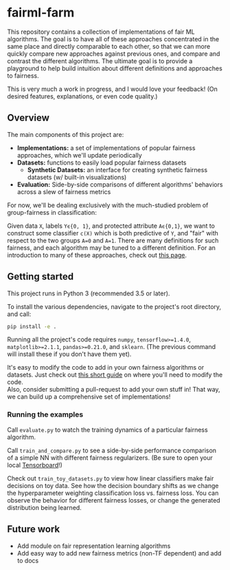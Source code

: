 # fairml-farm
This repository contains a collection of implementations of fair ML algorithms.
The goal is to have all of these approaches concentrated in the same place and directly comparable to each other, so that we can more quickly compare new approaches against previous ones, and compare and contrast the different algorithms.
The ultimate goal is to provide a playground to help build intuition about different definitions and approaches to fairness.

This is very much a work in progress, and I would love your feedback!
 (On desired features, explanations, or even code quality.)

## Overview
The main components of this project are:

* **Implementations:** a set of implementations of popular fairness approaches, which we'll update periodically
* **Datasets:** functions to easily load popular fairness datasets
	* **Synthetic Datasets:** an interface for creating synthetic fairness datasets (w/ built-in visualizations)
* **Evaluation:** Side-by-side comparisons of different algorithms' behaviors across a slew of fairness metrics

For now, we'll be dealing exclusively with the much-studied problem of group-fairness in classification:

Given data `X`, labels `Yϵ{0, 1}`, and protected attribute `Aϵ{0,1}`, we want to construct some classifier `c(X)` which is both predictive of `Y`, and "fair" with respect to the two groups `A=0` and `A=1`.
 There are many definitions for such fairness, and each algorithm may be tuned to a different definition.
For an introduction to many of these approaches, check out [this page](https://speak-statistics-to-power.github.io/fairness/).

## Getting started

This project runs in Python 3 (recommended 3.5 or later).

To install the various dependencies, navigate to the project's root directory, and call:
```bash
pip install -e .
```
Running all the project's code requires
 `numpy`, `tensorflow>=1.4.0`, `matplotlib>=2.1.1`, `pandas>=0.21.0`, and `sklearn`.
 (The previous command will install these if you don't have them yet).

It's easy to modify the code to add in your own fairness algorithms or datasets.
Just check out [this short guide](how_to_add.md) on where you'll need to modify the code.  
Also, consider submitting a pull-request to add your own stuff in!
 That way, we can build up a comprehensive set of implementations!

### Running the examples

Call `evaluate.py` to watch the training dynamics of a particular fairness algorithm.

Call `train_and_compare.py` to see a side-by-side performance comparison
 of a simple NN with different fairness regularizers. (Be sure to open your local
 [Tensorboard](http://0.0.0.0:6006/)!)

Check out `train_toy_datasets.py` to view how linear classifiers make fair decisions on toy data.
 See how the decision boundary shifts as we change the hyperparameter weighting classification loss vs. fairness loss.
You can observe the behavior for different fairness losses, or change the generated distribution being learned.

## Future work
* Add module on fair representation learning algorithms
* Add easy way to add new fairness metrics (non-TF dependent) and add to docs


